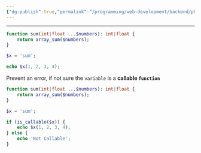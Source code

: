 ```yaml
---
{"dg-publish":true,"permalink":"/programming/web-development/backend/php/01-procedural/06-functions/05-variable-functions/","tags":["programming","php","webdevelopment","backend"],"created":"2024-11-09T11:30:30.356+08:00"}
---
```



--- 

```php
function sum(int|float ...$numbers): int|float {
	return array_sum($numbers);
}

$x = 'sum';

echo $x(1, 2, 3, 4);
```

Prevent an error, if not sure the `variable` is a __callable `function`__
```php
function sum(int|float ...$numbers): int|float {
	return array_sum($numbers);
}

$x = 'sum';

if (is_callable($x)) {
	echo $x(1, 2, 3, 4);
} else {
	echo 'Not Callable';
}

```